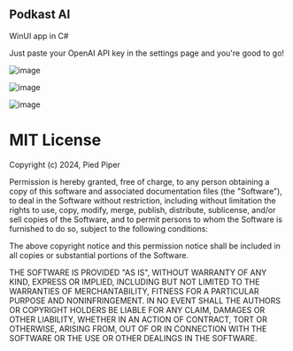 ## Podkast AI

WinUI app in C#

Just paste your OpenAI API key in the settings page and you're good to go!

![image](https://github.com/ItsAkilesh/Podkast/assets/50264624/f7da1004-634d-403f-8a06-6b847e5ea689)

![image](https://github.com/ItsAkilesh/Podkast/assets/50264624/ff1ac6bb-3c54-4d22-b836-095f951ac5a6)

![image](https://github.com/ItsAkilesh/Podkast/assets/50264624/74ebf326-a835-4330-b320-ec8eef913068)



# MIT License

Copyright (c) 2024, Pied Piper

Permission is hereby granted, free of charge, to any person obtaining a copy
of this software and associated documentation files (the "Software"), to deal
in the Software without restriction, including without limitation the rights
to use, copy, modify, merge, publish, distribute, sublicense, and/or sell
copies of the Software, and to permit persons to whom the Software is
furnished to do so, subject to the following conditions:

The above copyright notice and this permission notice shall be included in all
copies or substantial portions of the Software.

THE SOFTWARE IS PROVIDED "AS IS", WITHOUT WARRANTY OF ANY KIND, EXPRESS OR
IMPLIED, INCLUDING BUT NOT LIMITED TO THE WARRANTIES OF MERCHANTABILITY,
FITNESS FOR A PARTICULAR PURPOSE AND NONINFRINGEMENT. IN NO EVENT SHALL THE
AUTHORS OR COPYRIGHT HOLDERS BE LIABLE FOR ANY CLAIM, DAMAGES OR OTHER
LIABILITY, WHETHER IN AN ACTION OF CONTRACT, TORT OR OTHERWISE, ARISING FROM,
OUT OF OR IN CONNECTION WITH THE SOFTWARE OR THE USE OR OTHER DEALINGS IN THE
SOFTWARE.
